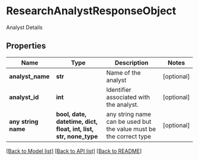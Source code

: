 # ResearchAnalystResponseObject

Analyst Details

## Properties
Name | Type | Description | Notes
------------ | ------------- | ------------- | -------------
**analyst_name** | **str** | Name of the analyst | [optional] 
**analyst_id** | **int** | Identifier associated with the analyst. | [optional] 
**any string name** | **bool, date, datetime, dict, float, int, list, str, none_type** | any string name can be used but the value must be the correct type | [optional]

[[Back to Model list]](../README.md#documentation-for-models) [[Back to API list]](../README.md#documentation-for-api-endpoints) [[Back to README]](../README.md)


